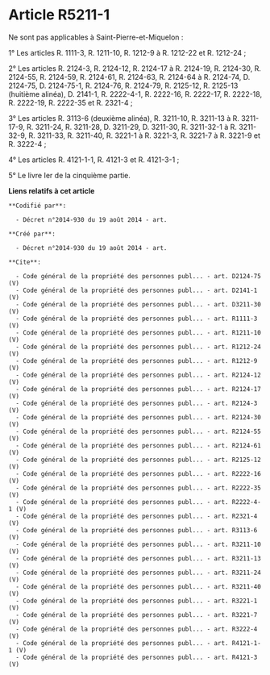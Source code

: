 # Article R5211-1

Ne sont pas applicables à Saint-Pierre-et-Miquelon : 

1° Les articles R. 1111-3, R. 1211-10, R. 1212-9 à R. 1212-22 et R. 1212-24 ; 

2° Les articles R. 2124-3, R. 2124-12, R. 2124-17 à R. 2124-19, R. 2124-30, R. 2124-55, R. 2124-59, R. 2124-61, R. 2124-63,
R. 2124-64 à R. 2124-74, D. 2124-75, D. 2124-75-1, R. 2124-76, R. 2124-79, R. 2125-12, R. 2125-13 (huitième alinéa), D.
2141-1, R. 2222-4-1, R. 2222-16, R. 2222-17, R. 2222-18, R. 2222-19, R. 2222-35 et R. 2321-4 ; 

3° Les articles R. 3113-6 (deuxième alinéa), R. 3211-10, R. 3211-13 à R. 3211-17-9, R. 3211-24, R. 3211-28, D. 3211-29, D.
3211-30, R. 3211-32-1 à R. 3211-32-9, R. 3211-33, R. 3211-40, R. 3221-1 à R. 3221-3, R. 3221-7 à R. 3221-9 et R. 3222-4 ; 

4° Les articles R. 4121-1-1, R. 4121-3 et R. 4121-3-1 ; 

5° Le livre Ier de la cinquième partie.

**Liens relatifs à cet article**

	**Codifié par**:

	  - Décret n°2014-930 du 19 août 2014 - art.

	**Créé par**:

	  - Décret n°2014-930 du 19 août 2014 - art.

	**Cite**:

	  - Code général de la propriété des personnes publ... - art. D2124-75 (V)
	  - Code général de la propriété des personnes publ... - art. D2141-1 (V)
	  - Code général de la propriété des personnes publ... - art. D3211-30 (V)
	  - Code général de la propriété des personnes publ... - art. R1111-3 (V)
	  - Code général de la propriété des personnes publ... - art. R1211-10 (V)
	  - Code général de la propriété des personnes publ... - art. R1212-24 (V)
	  - Code général de la propriété des personnes publ... - art. R1212-9 (V)
	  - Code général de la propriété des personnes publ... - art. R2124-12 (V)
	  - Code général de la propriété des personnes publ... - art. R2124-17 (V)
	  - Code général de la propriété des personnes publ... - art. R2124-3 (V)
	  - Code général de la propriété des personnes publ... - art. R2124-30 (V)
	  - Code général de la propriété des personnes publ... - art. R2124-55 (V)
	  - Code général de la propriété des personnes publ... - art. R2124-61 (V)
	  - Code général de la propriété des personnes publ... - art. R2125-12 (V)
	  - Code général de la propriété des personnes publ... - art. R2222-16 (V)
	  - Code général de la propriété des personnes publ... - art. R2222-35 (V)
	  - Code général de la propriété des personnes publ... - art. R2222-4-1 (V)
	  - Code général de la propriété des personnes publ... - art. R2321-4 (V)
	  - Code général de la propriété des personnes publ... - art. R3113-6 (V)
	  - Code général de la propriété des personnes publ... - art. R3211-10 (V)
	  - Code général de la propriété des personnes publ... - art. R3211-13 (V)
	  - Code général de la propriété des personnes publ... - art. R3211-24 (V)
	  - Code général de la propriété des personnes publ... - art. R3211-40 (V)
	  - Code général de la propriété des personnes publ... - art. R3221-1 (V)
	  - Code général de la propriété des personnes publ... - art. R3221-7 (V)
	  - Code général de la propriété des personnes publ... - art. R3222-4 (V)
	  - Code général de la propriété des personnes publ... - art. R4121-1-1 (V)
	  - Code général de la propriété des personnes publ... - art. R4121-3 (V)
